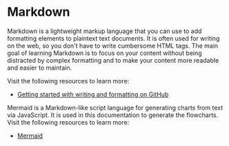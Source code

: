 # Markdown

Markdown is a lightweight markup language that you can use to add formatting elements to plaintext text documents. It is often used for writing on the web, so you don't have to write cumbersome HTML tags. The main goal of learning Markdown is to focus on your content without being distracted by complex formatting and to make your content more readable and easier to maintain.

Visit the following resources to learn more:

- [Getting started with writing and formatting on GitHub](https://docs.github.com/en/get-started/writing-on-github/getting-started-with-writing-and-formatting-on-github)

Mermaid is a Markdown-like script language for generating charts from text via JavaScript. It is used in this documentation to generate the flowcharts. Visit the following resources to learn more:

- [Mermaid](https://mermaid.js.org/intro/)

